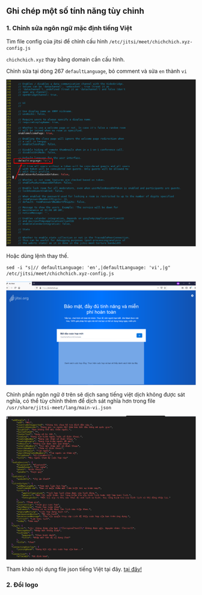 ## Ghi chép một số tính năng tùy chỉnh


### 1. Chỉnh sửa ngôn ngữ mặc định tiếng Việt

Tìm file config của jitsi để chỉnh cấu hình `/etc/jitsi/meet/chichchich.xyz-config.js`

`chichchich.xyz` thay bằng domain cần cấu hình.

Chỉnh sửa tại dòng 267 `defaultLanguage`, bỏ comment và sửa `en` thành `vi`

![](../images/tinh-nang-bo-tuy-canh/Screenshot_6.png)

Hoặc dùng lệnh thay thế.

```
sed -i "s|// defaultLanguage: 'en',|defaultLanguage: 'vi',|g" /etc/jitsi/meet/chichchich.xyz-config.js
```

![](../images/tinh-nang-bo-tuy-canh/Screenshot_7.png)

Chỉnh phần ngôn ngữ ở trên sẽ dịch sang tiếng việt dịch không được sát nghĩa, có thể tùy chỉnh thêm để dịch sát nghĩa hơn trong file `/usr/share/jitsi-meet/lang/main-vi.json`

![](../images/tinh-nang-bo-tuy-canh/Screenshot_8.png)

Tham khảo nội dụng file json tiếng Việt tại đây. <a href="https://github.com/domanhduy/ghichep/blob/master/DuyDM/WFH/Jitsi/scripts/main-vi.json">tại đây!</a>

### 2. Đổi logo

































